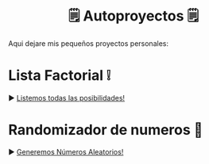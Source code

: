 <h1 align="center"> 🗒️  Autoproyectos  🗒️ </h1>

Aqui dejare mis pequeños proyectos personales:

# Lista Factorial ❕
► [Listemos todas las posibilidades!](https://github.com/gjmacias/list_factorial)

# Randomizador de numeros 🎲
► [Generemos Números Aleatorios!](https://github.com/gjmacias/randomizator)
